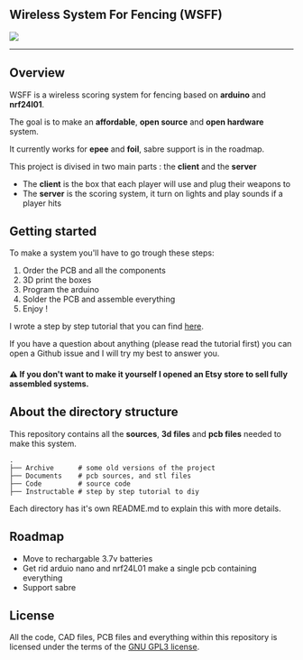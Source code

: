 ## Wireless System For Fencing (WSFF)

![](https://github.com/Yohannfra/WSFF/workflows/Build/badge.svg)

---

## Overview

WSFF is a wireless scoring system for fencing based on **arduino** and **nrf24l01**.

The goal is to make an **affordable**, **open source** and **open hardware** system.

It currently works for **epee** and **foil**, sabre support is in the roadmap.

This project is divised in two main parts : the **client** and the **server**
- The **client** is the box that each player will use and plug their weapons to
- The **server** is the scoring system, it turn on lights and play sounds if a player hits


## Getting started

To make a system you'll have to go trough these steps:
1. Order the PCB and all the components
2. 3D print the boxes
3. Program the arduino
4. Solder the PCB and assemble everything
5. Enjoy !

I wrote a step by step tutorial that you can find [here](./Instructable/Instructable.md).

If you have a question about anything (please read the tutorial first) you can open a Github issue and I will try my best to answer you.

#### ⚠️ If you don't want to make it yourself I opened an Etsy store to sell fully assembled systems.



## About the directory structure

This repository contains all the **sources**, **3d files** and **pcb files** needed to make this system.

```
.
├── Archive      # some old versions of the project
├── Documents    # pcb sources, and stl files
├── Code         # source code
├── Instructable # step by step tutorial to diy
```
Each directory has it's own README.md to explain this with more details.

## Roadmap

- Move to rechargable 3.7v batteries
- Get rid arduio nano and nrf24L01 make a single pcb containing everything
- Support sabre

## License

All the code, CAD files, PCB files and everything within this repository is licensed under the terms of the [GNU GPL3 license](./LICENSE).

